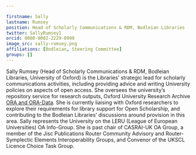 ```yaml
---

firstname: Sally
lastname: Rumsey
position: Head of Scholarly Communications & RDM, Bodleian Libraries
twitter: SallyRumsey1
orcid: 0000-0002-2229-0999
image_src: sally-rumsey.png
affiliations: [Bodleian, Steering Committee]
groups: []
---
```


Sally Rumsey (Head of Scholarly Communications & RDM, Bodleian Libraries, University of Oxford) is the Libraries’ strategic lead for scholarly communications activities, including providing advice and writing University policies on aspects of open access. She oversees the university’s repository service for research outputs, Oxford University Research Archive [ORA and ORA-Data](https://ora.ox.ac.uk/). She is currently liaising with Oxford researchers to explore their requirements for library support for Open Scholarship, and contributing to the Bodleian Libraries’ discussions around provision in this area. Sally represents the University on the LERU (League of European Universities) OA Info-Group. She is past chair of CASRAI-UK OA Group, a member of the Jisc Publications Router Community Advisory and Router-Symplectic Elements Interoperability Groups, and Convenor of the UKSCL Licence Choice Task Group.
